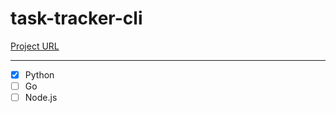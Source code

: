 # task-tracker-cli
[Project URL](https://roadmap.sh/projects/task-tracker)

---
- [x] Python 
- [ ] Go
- [ ] Node.js
